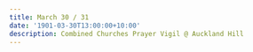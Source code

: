 ```yaml
---
title: March 30 / 31
date: '1901-03-30T13:00:00+10:00'
description: Combined Churches Prayer Vigil @ Auckland Hill
---
```


